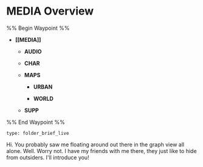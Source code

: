 # MEDIA Overview
%% Begin Waypoint %%
- **[[MEDIA]]**
	- **AUDIO**

	- **CHAR**

	- **MAPS**
		- **URBAN**

		- **WORLD**

	- **SUPP**


%% End Waypoint %%
 
```ccard
type: folder_brief_live
```
 
Hi. You probably saw me floating around out there in the graph view all alone. Well. Worry not. I have my friends with me there, they just like to hide from outsiders. I'll introduce you!